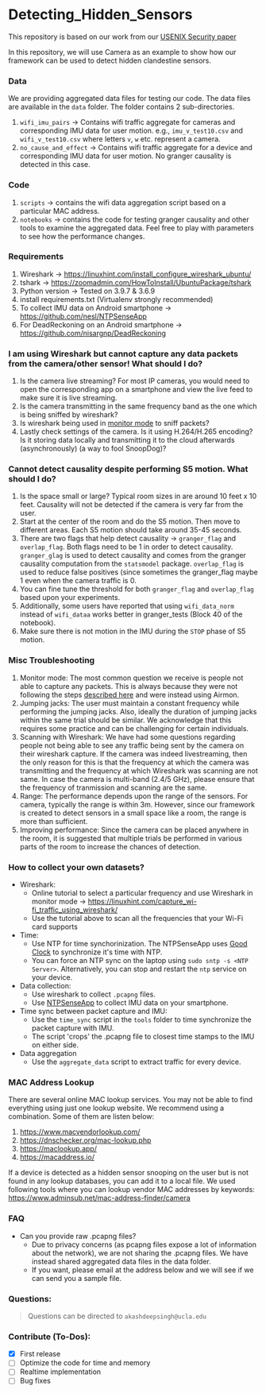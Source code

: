 # Detecting_Hidden_Sensors

This repository is based on our work from our [USENIX Security paper](https://www.usenix.org/conference/usenixsecurity21/presentation/singh)

In this repository, we will use Camera as an example to show how our framework can be used to detect hidden clandestine sensors.

### Data

We are providing aggregated data files for testing our code. The data files are available in the `data` folder. The folder contains 2 sub-directories.
1. `wifi_imu_pairs` -> Contains wifi traffic aggregate for cameras and corresponding IMU data for user motion. e.g., `imu_v_test10.csv` and `wifi_v_test10.csv` where letters `v`, `w` etc. represent a camera.
3. `no_cause_and_effect` -> Contains wifi traffic aggregate for a device and corresponding IMU data for user motion. No granger causality is detected in this case.

### Code
1. `scripts` -> contains the wifi data aggregation script based on a particular MAC address.
2. `notebooks` -> contains the code for testing granger causality and other tools to examine the aggregated data. Feel free to play with parameters to see how the performance changes.


### Requirements

1. Wireshark -> https://linuxhint.com/install_configure_wireshark_ubuntu/
2. tshark -> https://zoomadmin.com/HowToInstall/UbuntuPackage/tshark
3. Python version -> Tested on 3.9.7 & 3.6.9
4. install requirements.txt (Virtualenv strongly recommended)
5. To collect IMU data on Android smartphone -> https://github.com/nesl/NTPSenseApp
6. For DeadReckoning on an Android smartphone -> https://github.com/nisargnp/DeadReckoning


### I am using Wireshark but cannot capture any data packets from the camera/other sensor! What should I do?

1. Is the camera live streaming? For most IP cameras, you would need to open the corresponding app on a smartphone and view the live feed to make sure it is live streaming.
2. Is the camera transmitting in the same frequency band as the one which is being sniffed by wireshark?
3. Is wireshark being used in [monitor mode](https://github.com/nesl/Detecting_Hidden_Sensors/#how-to-collect-your-own-datasets) to sniff packets? 
4. Lastly check settings of the camera. Is it using H.264/H.265 encoding? Is it storing data locally and transmitting it to the cloud afterwards (asynchronously) (a way to fool SnoopDog)?

### Cannot detect causality despite performing S5 motion. What should I do?

1. Is the space small or large? Typical room sizes in are around 10 feet x 10 feet. Causality will not be detected if the camera is very far from the user.
2. Start at the center of the room and do the S5 motion. Then move to different areas. Each S5 motion should take around 35-45 seconds.
3. There are two flags that help detect causality -> `granger_flag` and `overlap_flag`. Both flags need to be 1 in order to detect causality. `granger_glag` is used to detect causality and comes from the granger causality computation from the `statsmodel` package. `overlap_flag` is used to reduce false positives (since sometimes the granger_flag maybe 1 even when the camera traffic is 0.
4. You can fine tune the threshold for both `granger_flag` and `overlap_flag` based upon your experiments.
5. Additionally, some users have reported that using `wifi_data_norm` instead of `wifi_dataa` works better in granger_tests (Block 40 of the notebook).
6. Make sure there is not motion in the IMU during the `STOP` phase of S5 motion.

### Misc Troubleshooting

1. Monitor mode: The most common question we receive is people not able to capture any packets. This is always because they were not following the steps [described here](https://github.com/nesl/Detecting_Hidden_Sensors/#how-to-collect-your-own-datasets) and were instead using Airmon.
2. Jumping jacks: The user must maintain a constant frequency while performing the jumping jacks. Also, ideally the duration of jumping jacks within the same trial should be similar. We acknowledge that this requires some practice and can be challenging for certain individuals.
3. Scanning with Wireshark: We have had some questions regarding people not being able to see any traffic being sent by the camera on their wireshark capture. If the camera was indeed livestreaming, then the only reason for this is that the frequency at which the camera was transmitting and the frequency at which Wireshark was scanning are not same. In case the camera is multi-band (2.4/5 GHz), please ensure that the frequency of tranmission and scanning are the same.
4. Range: The performance depends upon the range of the sensors. For camera, typically the range is within 3m. However, since our framework is created to detect sensors in a small space like a room, the range is more than sufficient. 
5. Improving performance: Since the camera can be placed anywhere in the room, it is suggested that multiple trials be performed in various parts of the room to increase the chances of detection.

### How to collect your own datasets?

* Wireshark:
  * Online tutorial to select a particular frequency and use Wireshark in monitor mode -> https://linuxhint.com/capture_wi-fi_traffic_using_wireshark/
  * Use the tutorial above to scan all the frequencies that your Wi-Fi card supports
* Time:
  * Use NTP for time synchorinization. The NTPSenseApp uses [Good Clock](https://github.com/nesl/GoodClock) to synchronize it's time with NTP.
  * You can force an NTP sync on the laptop using `sudo sntp -s <NTP Server>`. Alternatively, you can stop and restart the `ntp` service on your device.
* Data collection: 
  * Use wireshark to collect `.pcapng` files.
  * Use [NTPSenseApp](https://github.com/nesl/NTPSenseApp) to collect IMU data on your smartphone.
* Time sync between packet capture and IMU:
  * Use the `time_sync` script in the `tools` folder to time synchronize the packet capture with IMU.
  * The script 'crops' the .pcapng file to closest time stamps to the IMU on either side.
* Data aggregation
  * Use the `aggregate_data` script to extract traffic for every device.

### MAC Address Lookup

There are several online MAC lookup services. You may not be able to find everything using just one lookup website. We recommend using a combination. Some of them are listen below:
1. https://www.macvendorlookup.com/
2. https://dnschecker.org/mac-lookup.php
3. https://maclookup.app/
4. https://macaddress.io/

If a device is detected as a hidden sensor snooping on the user but is not found in any lookup databases, you can add it to a local file. We used following tools where you can lookup vendor MAC addresses by keywords: https://www.adminsub.net/mac-address-finder/camera

### FAQ

* Can you provide raw .pcapng files?
  * Due to privacy concerns (as pcapng files expose a lot of information about the network), we are not sharing the .pcapng files. We have instead shared aggregated data files in the data folder.
  * If you want, please email at the address below and we will see if we can send you a sample file.

### Questions:

> Questions can be directed to `akashdeepsingh@ucla.edu`

### Contribute (To-Dos):

- [x] First release
- [ ] Optimize the code for time and memory
- [ ] Realtime implementation
- [ ] Bug fixes
